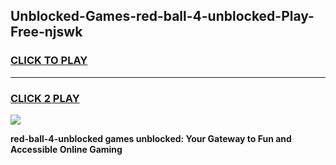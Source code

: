 
## Unblocked-Games-red-ball-4-unblocked-Play-Free-njswk
<h3>
<a href="https://premium76.site?title=red-ball-4-unblocked&ref=24M">CLICK TO PLAY</a></h3>
<hr>

<h3>
<a href="https://premium76.site?title=red-ball-4-unblocked&ref=24M">CLICK 2 PLAY</a>
  
</h3>

<a href="https://premium76.site?title=red-ball-4-unblocked&ref=24M"><img src="https://clearcache.store/games.png"></a>


**red-ball-4-unblocked games unblocked: Your Gateway to Fun and Accessible Online Gaming**
